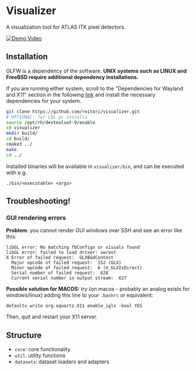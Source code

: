 # Visualizer

A visualization tool for ATLAS ITK pixel detectors.

[![Demo Video](https://github.com/user-attachments/assets/2933b2e9-0c11-4dd9-ba3e-3b9bb5f7c0f5)](https://www.youtube.com/watch?v=K4evDcjJaR0)

## Installation

GLFW is a dependency of the software. **UNIX systems such as LINUX and FreeBSD require additional dependency installations.** 

If you are running either system, scroll to the "Dependencies for Wayland and X11" section in the following [link](https://www.glfw.org/docs/latest/compile_guide.html#compile_deps_wayland) and install the necessary dependencies for your system.

```bash
git clone https://github.com/reitori/visualizer.git
# OPTIONAL: for LBL pc installs
source /opt/rh/devtoolset-9/enable
cd visualizer
mkdir build/
cd build/
cmake3 ../
make
cd ../
```

Installed binaries will be available in `visualizer/bin`, and can be executed with e.g.
```
./bin/<executable> <args>
```

## Troubleshooting!


### GUI rendering errors
**Problem**: you cannot render GUI windows over SSH and see an error like this:

```
libGL error: No matching fbConfigs or visuals found
libGL error: failed to load driver: swrast
X Error of failed request:  GLXBadContext
  Major opcode of failed request:  152 (GLX)
  Minor opcode of failed request:  6 (X_GLXIsDirect)
  Serial number of failed request:  628
  Current serial number in output stream:  627
```

**Possible solution for MACOS:**
try (on macos - probably an analog exists for windows/linux) adding this line to your `.bashrc` or equivalent:
```
defaults write org.xquartz.X11 enable_iglx -bool YES
```

Then, quit and restart your X11 server.


## Structure

- `core`: core functionality
- `util`: utility functions
- `datasets`: dataset loaders and adapters

